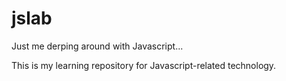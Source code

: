 jslab
=====

Just me derping around with Javascript...

This is my learning repository for Javascript-related technology.
